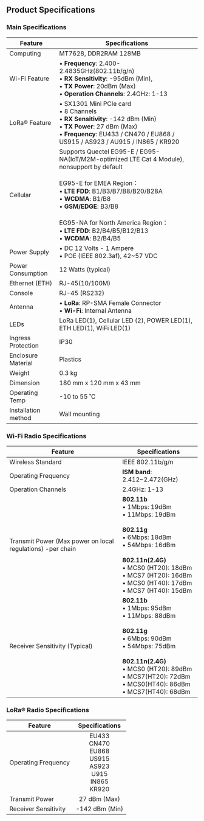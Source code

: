 ## Product Specifications

### Main Specifications

| Feature | Specifications | 
| ---- | ---- | 
| Computing | MT7628, DDR2RAM 128MB | 
| Wi-Fi Feature | • **Frequency**: 2.400-2.4835GHz(802.11b/g/n) <br> • **RX Sensitivity**: -95dBm (Min), <br>• **TX Power**: 20dBm (Max) <br> • **Operation Channels**: 2.4GHz: 1-13 | 
| LoRa® Feature |• SX1301 Mini PCIe card <br> • 8 Channels <br> • **RX Sensitivity**: -142 dBm (Min) <br> • **TX Power**: 27 dBm (Max) <br> • **Frequency**: EU433 / CN470 / EU868 / US915 / AS923 / AU915 / IN865 / KR920 | 
| Cellular |  Supports Quectel EG95-E / EG95-NA(IoT/M2M-optimized LTE Cat 4 Module), nonsupport by default <br><br> EG95-E for EMEA Region： <br> • **LTE FDD**: B1/B3/B7/B8/B20/B28A <br> • **WCDMA**: B1/B8 <br> • **GSM/EDGE**: B3/B8 <br><br> EG95-NA for North America Region： <br> • **LTE FDD**: B2/B4/B5/B12/B13 <br> • **WCDMA**: B2/B4/B5 | 
| Power Supply |• DC 12 Volts - 1 Ampere <br> • POE (IEEE 802.3af), 42~57 VDC | 
| Power Consumption | 12 Watts (typical) | 
| Ethernet (ETH) | RJ-45(10/100M) | 
| Console | RJ-45 (RS232) | 
| Antenna |• **LoRa**: RP-SMA Female Connector <br> • **Wi-Fi**: Internal Antenna | 
| LEDs | LoRa LED(1), Cellular LED (2), POWER LED(1), ETH LED(1), WiFi LED(1) | 
| Ingress Protection | IP30 | 
| Enclosure Material | Plastics | 
| Weight | 0.3 kg | 
| Dimension | 180 mm x 120 mm x 43 mm | 
| Operating Temp | -10 to 55 ˚C | 
| Installation method | Wall mounting | 


### Wi-Fi Radio Specifications

| Feature | Specifications | 
| ---- | ---- | 
| Wireless Standard | IEEE 802.11b/g/n | 
| Operating Frequency | **ISM band**: 2.412~2.472(GHz) | 
| Operation Channels | 2.4GHz: 1-13 | 
| Transmit Power (Max power on local regulations) -per chain | **802.11b** <br> • 1Mbps: 19dBm <br> • 11Mbps: 19dBm <br><br>**802.11g** <br> • 6Mbps: 18dBm <br> • 54Mbps: 16dBm <br><br>**802.11n(2.4G)** <br> • MCS0 (HT20): 18dBm <br> • MCS7 (HT20): 16dBm <br> • MCS0 (HT40): 17dBm <br> • MCS7 (HT40): 15dBm | 
| Receiver Sensitivity (Typical) | **802.11b** <br> • 1Mbps: 95dBm <br> • 11Mbps: 88dBm <br><br>**802.11g** <br> • 6Mbps: 90dBm <br> • 54Mbps: 75dBm <br><br>**802.11n(2.4G)** <br> • MCS0 (HT20): 89dBm <br> • MCS7(HT20): 72dBm <br> • MCS0(HT40): 86dBm <br> • MCS7(HT40): 68dBm | 


### LoRa® Radio Specifications

| Feature | Specifications | 
| ---- | :----: | 
| Operating Frequency | EU433 <br>CN470 <br>EU868 <br>US915 <br>AS923 <br>U915 <br>IN865 <br>KR920 | 
| Transmit Power | 27 dBm (Max) | 
| Receiver Sensitivity | -142 dBm (Min) | 


